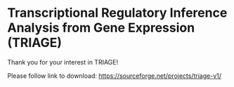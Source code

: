 # Transcriptional Regulatory Inference Analysis from Gene Expression (TRIAGE)

Thank you for your interest in TRIAGE!

Please follow link to download: https://sourceforge.net/projects/triage-v1/
